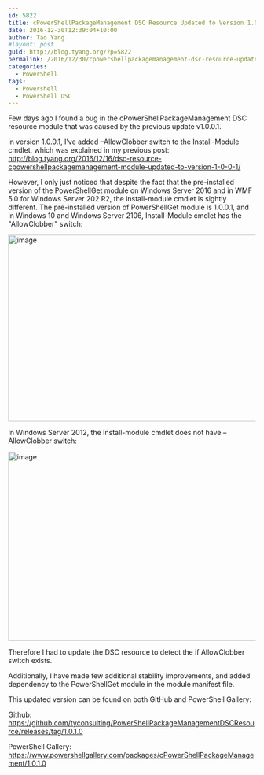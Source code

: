 ```yaml
---
id: 5822
title: cPowerShellPackageManagement DSC Resource Updated to Version 1.0.1.0
date: 2016-12-30T12:39:04+10:00
author: Tao Yang
#layout: post
guid: http://blog.tyang.org/?p=5822
permalink: /2016/12/30/cpowershellpackagemanagement-dsc-resource-updated-to-version-1-0-1-0/
categories:
  - PowerShell
tags:
  - Powershell
  - PowerShell DSC
---
```

Few days ago I found a bug in the cPowerShellPackageManagement DSC resource module that was caused by the previous update v1.0.0.1.

in version 1.0.0.1, I’ve added –AllowClobber switch to the Install-Module cmdlet, which was explained in my previous post: <a title="http://blog.tyang.org/2016/12/16/dsc-resource-cpowershellpackagemanagement-module-updated-to-version-1-0-0-1/" href="http://blog.tyang.org/2016/12/16/dsc-resource-cpowershellpackagemanagement-module-updated-to-version-1-0-0-1/">http://blog.tyang.org/2016/12/16/dsc-resource-cpowershellpackagemanagement-module-updated-to-version-1-0-0-1/</a>

However, I only just noticed that despite the fact that the pre-installed version of the PowerShellGet module on Windows Server 2016 and in WMF 5.0 for Windows Server 202 R2, the install-module cmdlet is sightly different. The pre-installed version of PowerShellGet module is 1.0.0.1, and in Windows 10 and Windows Server 2106, Install-Module cmdlet has the "AllowClobber" switch:

<a href="http://blog.tyang.org/wp-content/uploads/2016/12/image-15.png"><img style="background-image: none; padding-top: 0px; padding-left: 0px; display: inline; padding-right: 0px; border: 0px;" title="image" src="http://blog.tyang.org/wp-content/uploads/2016/12/image_thumb-15.png" alt="image" width="597" height="379" border="0" /></a>

In Windows Server 2012, the Install-module cmdlet does not have –AllowClobber switch:

<a href="http://blog.tyang.org/wp-content/uploads/2016/12/image-16.png"><img style="background-image: none; padding-top: 0px; padding-left: 0px; display: inline; padding-right: 0px; border: 0px;" title="image" src="http://blog.tyang.org/wp-content/uploads/2016/12/image_thumb-16.png" alt="image" width="626" height="385" border="0" /></a>

Therefore I had to update the DSC resource to detect the if AllowClobber switch exists.

Additionally, I have made few additional stability improvements, and added dependency to the PowerShellGet module in the module manifest file.

This updated version can be found on both GitHub and PowerShell Gallery:

Github: <a title="https://github.com/tyconsulting/PowerShellPackageManagementDSCResource/releases/tag/1.0.1.0" href="https://github.com/tyconsulting/PowerShellPackageManagementDSCResource/releases/tag/1.0.1.0">https://github.com/tyconsulting/PowerShellPackageManagementDSCResource/releases/tag/1.0.1.0</a>

PowerShell Gallery: <a title="https://www.powershellgallery.com/packages/cPowerShellPackageManagement/1.0.1.0" href="https://www.powershellgallery.com/packages/cPowerShellPackageManagement/1.0.1.0">https://www.powershellgallery.com/packages/cPowerShellPackageManagement/1.0.1.0</a>